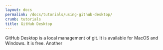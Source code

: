 ```yaml
---
layout: docs
permalink: /docs/tutorials/using-github-desktop/
crumb: tutorials
title: GitHub Desktop
---
```



GitHub Desktop is a local management of git. It is available for MacOS and Windows. It is free. Another
